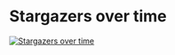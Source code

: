 # Stargazers over time

[![Stargazers over time](https://starchart.cc/stacksjs/clarity.svg?variant=adaptive)](https://starchart.cc/stacksjs/clarity)
